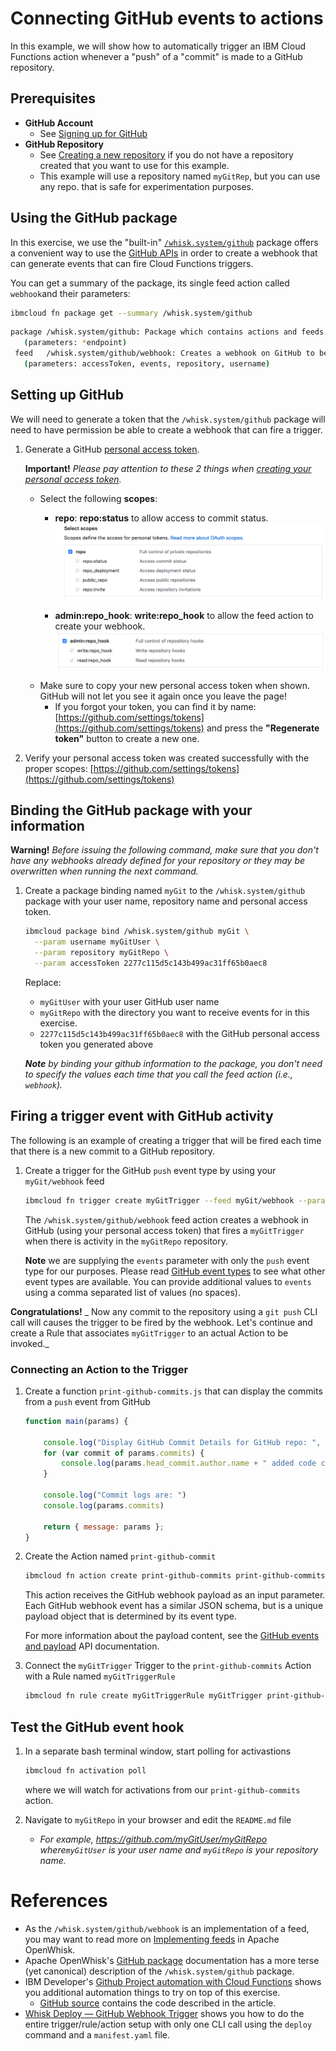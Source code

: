 <!--
#
# Licensed to the Apache Software Foundation (ASF) under one or more
# contributor license agreements.  See the NOTICE file distributed with
# this work for additional information regarding copyright ownership.
# The ASF licenses this file to You under the Apache License, Version 2.0
# (the "License"); you may not use this file except in compliance with
# the License.  You may obtain a copy of the License at
#
#     http://www.apache.org/licenses/LICENSE-2.0
#
# Unless required by applicable law or agreed to in writing, software
# distributed under the License is distributed on an "AS IS" BASIS,
# WITHOUT WARRANTIES OR CONDITIONS OF ANY KIND, either express or implied.
# See the License for the specific language governing permissions and
# limitations under the License.
#
-->

# Connecting GitHub events to actions

In this example, we will show how to automatically trigger an IBM Cloud Functions action whenever a "push" of a "commit" is made to a GitHub repository.

## Prerequisites

* **GitHub Account**
  * See [Signing up for GitHub](https://help.github.com/en/github/getting-started-with-github/signing-up-for-github)
* **GitHub Repository**
  * See [Creating a new repository](https://help.github.com/en/github/creating-cloning-and-archiving-repositories/creating-a-new-repository) if you do not have a repository created that you want to use for this example.
  * This example will use a repository named `myGitRep`, but you can use any repo. that is safe for experimentation purposes.

## Using the GitHub package

In this exercise, we use the "built-in" [`/whisk.system/github`](https://github.com/apache/openwhisk-catalog/tree/master/packages/github) package offers a convenient way to use the [GitHub APIs](https://developer.github.com/) in order to create a webhook that can generate events that can fire Cloud Functions triggers.

You can get a summary of the package, its single feed action called `webhook`and their parameters:

```bash
ibmcloud fn package get --summary /whisk.system/github
```

```bash
package /whisk.system/github: Package which contains actions and feeds to interact with Github
   (parameters: *endpoint)
 feed   /whisk.system/github/webhook: Creates a webhook on GitHub to be notified on selected changes
   (parameters: accessToken, events, repository, username)

```

## Setting up GitHub

We will need to generate a token that the `/whisk.system/github` package will need to have permission be able to create a webhook that can fire a trigger.

1. Generate a GitHub [personal access token](https://github.com/settings/tokens).

    **Important!**  _Please pay attention to these 2 things when [creating your personal access token](https://help.github.com/en/github/authenticating-to-github/creating-a-personal-access-token-for-the-command-line)._

    * Select the following **scopes**:
      * **repo**: **repo:status** to allow access to commit status.
    ![Token Repo. Access Scope](images/github-access-scope-repo.png)

      * **admin:repo_hook**: **write:repo_hook** to allow the feed action to create your webhook.
    ![Token WenHook Access Scope](images/github-access-scope-repo-hook.png)
    * Make sure to copy your new personal access token when shown. GitHub will not let you see it again once you leave the page!
      * If you forgot your token, you can find it by name: [https://github.com/settings/tokens](https://github.com/settings/tokens) and press the **"Regenerate token"** button to create a new one.

1. Verify your personal access token was created successfully with the proper scopes: [https://github.com/settings/tokens](https://github.com/settings/tokens)

## Binding the GitHub package with your information

**Warning!** _Before issuing the following command, make sure that you don't have any webhooks already defined for your repository or they may be overwritten when running the next command._

1. Create a package binding named `myGit` to the `/whisk.system/github` package with your user name, repository name and personal access token.

    ```bash
    ibmcloud package bind /whisk.system/github myGit \
      --param username myGitUser \
      --param repository myGitRepo \
      --param accessToken 2277c115d5c143b499ac31ff65b0aec8
    ```

    Replace:
    * `myGitUser` with your user GitHub user name
    * `myGitRepo` with the directory you want to receive events for in this exercise.
    * `2277c115d5c143b499ac31ff65b0aec8` with the GitHub personal access token you generated above

    _**Note** by binding your github information to the package, you don't need to specify the values each time that you call the feed action (i.e., `webhook`)._

## Firing a trigger event with GitHub activity

The following is an example of creating a trigger that will be fired each time that there is a new commit to a GitHub repository.

1. Create a trigger for the GitHub `push` event type by using your `myGit/webhook` feed

    ```bash
    ibmcloud fn trigger create myGitTrigger --feed myGit/webhook --param events push
    ```

    The `/whisk.system/github/webhook` feed action creates a webhook in GitHub (using your personal access token) that fires a `myGitTrigger` when there is activity in the `myGitRepo` repository.

    **Note** we are supplying the `events` parameter with only the `push` event type for our purposes.  Please read [GitHub event types](https://developer.github.com/v3/activity/events/types/) to see what other event types are available. You can provide additional values to `events` using a comma separated list of values (no spaces).

  **Congratulations!** _ Now any commit to the repository using a `git push` CLI call will causes the trigger to be fired by the webhook. Let's continue and create a Rule that associates `myGitTrigger` to an actual Action to be invoked._

### Connecting an Action to the Trigger

1. Create a function `print-github-commits.js` that can display the commits from a `push` event from GitHub

    ```javascript
    function main(params) {

        console.log("Display GitHub Commit Details for GitHub repo: ", params.repository.url);
        for (var commit of params.commits) {
            console.log(params.head_commit.author.name + " added code changes with commit message: " + commit.message);
        }

        console.log("Commit logs are: ")
        console.log(params.commits)

        return { message: params };
    }
    ```

1. Create the Action named `print-github-commit`

    ```bash
    ibmcloud fn action create print-github-commits print-github-commits.js
    ```

    This action receives the GitHub webhook payload as an input parameter. Each GitHub webhook event has a similar JSON schema, but is a unique payload object that is determined by its event type.

    For more information about the payload content, see the [GitHub events and payload](https://developer.github.com/v3/activity/events/types/) API documentation.

1. Connect the `myGitTrigger` Trigger to the `print-github-commits` Action with a Rule named `myGitTriggerRule`

    ```bash
    ibmcloud fn rule create myGitTriggerRule myGitTrigger print-github-commits
    ```

## Test the GitHub event hook

1. In a separate bash terminal window, start polling for activastions

    ```bash
    ibmcloud fn activation poll
    ```

    where we will watch for activations from our `print-github-commits` action.

1. Navigate to `myGitRepo` in your browser and edit the `README.md` file

    * _For example, https://github.com/myGitUser/myGitRepo where`myGitUser` is your user name and `myGitRepo` is your repository name._

# References

* As the `/whisk.system/github/webhook` is an implementation of a feed, you may want to read more on [Implementing feeds](https://github.com/apache/openwhisk/blob/master/docs/feeds.md) in Apache OpenWhisk.
* Apache OpenWhisk's [GitHub package](https://github.com/apache/openwhisk-catalog/tree/master/packages/github) documentation has a more terse (yet canonical) description of the `/whisk.system/github` package.
* IBM Developer's [Github Project automation with Cloud Functions](https://developer.ibm.com/tutorials/github-task-automation-with-serverless-actions/) shows you additional automation things to try on top of this exercise.
  * [GitHub source](https://github.com/IBM/github-project-automation-with-cloud-functions) contains the code described in the article.
* [Whisk Deploy — GitHub Webhook Trigger](https://medium.com/openwhisk/whisk-deploy-github-webhook-trigger-304a2f47ee52) shows you how to do the entire trigger/rule/action setup with only one CLI call using the `deploy` command and a `manifest.yaml` file.
